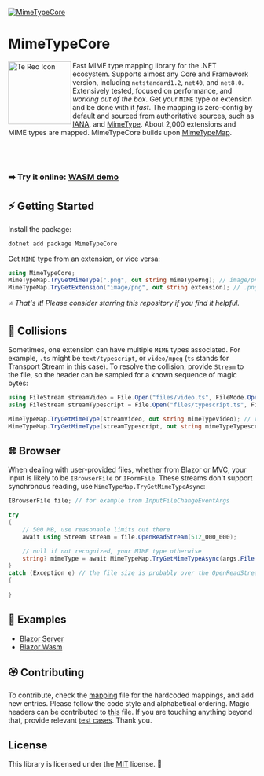 [![MimeTypeCore](https://badgen.net/nuget/v/MimeTypeCore?v=303&icon=nuget&label=MimeTypeCore)](https://www.nuget.org/packages/MimeTypeCore)

# MimeTypeCore

<img align="left" width="128" height="128" alt="Te Reo Icon" src="https://github.com/user-attachments/assets/250152a4-cbcd-409b-9290-36a2dd7c77f8" />
Fast MIME type mapping library for the .NET ecosystem. Supports almost any Core and Framework version, including <code>netstandard1.2</code>, <code>net40</code>, and <code>net8.0</code>. Extensively tested, focused on performance, and <i>working out of the box</i>. Get your <code>MIME</code> type or extension and be done with it <i>fast</i>. The mapping is zero-config by default and sourced from authoritative sources, such as <a href="https://www.iana.org/assignments/media-types/media-types.xhtml">IANA</a>, and <a href="https://mimetype.io/all-types">MimeType</a>. About 2,000 extensions and MIME types are mapped. MimeTypeCore builds upon <a href="https://github.com/samuelneff/MimeTypeMap">MimeTypeMap</a>.

<br/><br/>

### ➡️ Try it online: [WASM demo](https://lofcz.github.io/MimeTypeCore)

## ⚡ Getting Started

Install the package:

```powershell
dotnet add package MimeTypeCore
```

Get `MIME` type from an extension, or vice versa:

```csharp
using MimeTypeCore;
MimeTypeMap.TryGetMimeType(".png", out string mimeTypePng); // image/png
MimeTypeMap.TryGetExtension("image/png", out string extension); // .png
```

_⭐ That's it! Please consider starring this repository if you find it helpful._

## 🔮 Collisions

Sometimes, one extension can have multiple `MIME` types associated. For example, `.ts` might be `text/typescript`, or `video/mpeg` (`ts` stands for Transport Stream in this case). To resolve the collision, provide `Stream` to the file, so the header can be sampled for a known sequence of magic bytes:
```csharp
using FileStream streamVideo = File.Open("files/video.ts", FileMode.Open);
using FileStream streamTypescript = File.Open("files/typescript.ts", FileMode.Open);

MimeTypeMap.TryGetMimeType(streamVideo, out string mimeTypeVideo); // video/mpeg
MimeTypeMap.TryGetMimeType(streamTypescript, out string mimeTypeTypescript); // text/typescript
```

## 🌐 Browser

When dealing with user-provided files, whether from Blazor or MVC, your input is likely to be `IBrowserFile` or `IFormFile`. These streams don't support synchronous reading, use `MimeTypeMap.TryGetMimeTypeAsync`:
```cs
IBrowserFile file; // for example from InputFileChangeEventArgs

try
{
    // 500 MB, use reasonable limits out there
    await using Stream stream = file.OpenReadStream(512_000_000);

    // null if not recognized, your MIME type otherwise
    string? mimeType = await MimeTypeMap.TryGetMimeTypeAsync(args.File.Name, stream);
}
catch (Exception e) // the file size is probably over the OpenReadStream limit
{
    
}
```

## 🎯 Examples

- [Blazor Server](https://github.com/lofcz/MimeTypeCore/blob/master/MimeTypeCore/MimeTypeCore.Example.Web/Components/Pages/Home.razor)
- [Blazor Wasm](https://github.com/lofcz/MimeTypeCore/blob/master/MimeTypeCore/MimeTypeCore.Example.Wasm/Pages/Home.razor)

## 🏵️ Contributing

To contribute, check the [mapping](https://github.com/lofcz/MimeTypeCore/blob/master/MimeTypeCore/MimeTypeCore/MimeTypeMapMapping.cs) file for the hardcoded mappings, and add new entries. Please follow the code style and alphabetical ordering. Magic headers can be contributed to [this](https://github.com/lofcz/MimeTypeCore/blob/master/MimeTypeCore/MimeTypeCore/MimeTypeMapMagicBytes.cs) file. If you are touching anything beyond that, provide relevant [test cases](https://github.com/lofcz/MimeTypeCore/tree/master/MimeTypeCore/MimeTypeCore.Tests). Thank you.


## License

This library is licensed under the [MIT](https://github.com/lofcz/FastCloner/blob/next/LICENSE) license. 💜
